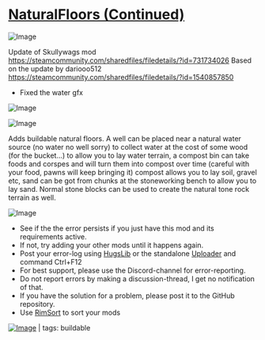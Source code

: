 # [NaturalFloors (Continued)](https://steamcommunity.com/sharedfiles/filedetails/?id=2618631108)

![Image](https://i.imgur.com/buuPQel.png)

Update of Skullywags mod
https://steamcommunity.com/sharedfiles/filedetails/?id=731734026
Based on the update by dariooo512
https://steamcommunity.com/sharedfiles/filedetails/?id=1540857850

- Fixed the water gfx

![Image](https://i.imgur.com/pufA0kM.png)
	
![Image](https://i.imgur.com/Z4GOv8H.png)

Adds buildable natural floors. A well can be placed near a natural water source (no water no well sorry) to collect water at the cost of some wood (for the bucket...) to allow you to lay water terrain, a compost bin can take foods and corspes and will turn them into compost over time (careful with your food, pawns will keep bringing it) compost allows you to lay soil, gravel etc, sand can be got from chunks at the stoneworking bench to allow you to lay sand. Normal stone blocks can be used to create the natural tone rock terrain as well.

![Image](https://i.imgur.com/PwoNOj4.png)



-  See if the the error persists if you just have this mod and its requirements active.
-  If not, try adding your other mods until it happens again.
-  Post your error-log using [HugsLib](https://steamcommunity.com/workshop/filedetails/?id=818773962) or the standalone [Uploader](https://steamcommunity.com/sharedfiles/filedetails/?id=2873415404) and command Ctrl+F12
-  For best support, please use the Discord-channel for error-reporting.
-  Do not report errors by making a discussion-thread, I get no notification of that.
-  If you have the solution for a problem, please post it to the GitHub repository.
-  Use [RimSort](https://github.com/RimSort/RimSort/releases/latest) to sort your mods

 

[![Image](https://img.shields.io/github/v/release/emipa606/NaturalFloors?label=latest%20version&style=plastic&color=9f1111&labelColor=black)](https://steamcommunity.com/sharedfiles/filedetails/changelog/2618631108) | tags:  buildable
